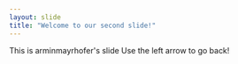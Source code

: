 ```yaml
---
layout: slide
title: "Welcome to our second slide!"
---
```

This is arminmayrhofer's slide
Use the left arrow to go back!
